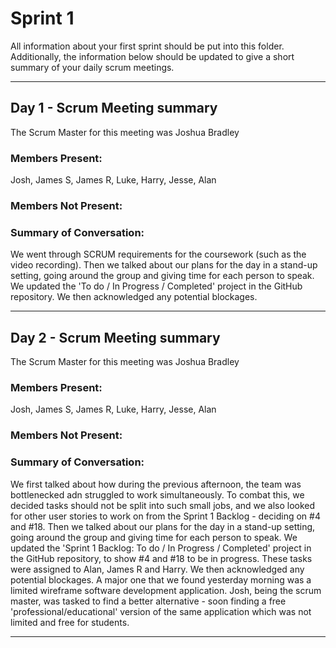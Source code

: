 # Sprint 1

All information about your first sprint should be put into this folder. Additionally, the information below should be updated to give a short summary of your daily scrum meetings.

---

## Day 1 - Scrum Meeting summary
The Scrum Master for this meeting was Joshua Bradley

### Members Present:
Josh, James S, James R, Luke, Harry, Jesse, Alan

### Members Not Present:


### Summary of Conversation:
We went through SCRUM requirements for the coursework (such as the video recording).
Then we talked about our plans for the day in a stand-up setting, going around the group and giving time for each person to speak.
We updated the 'To do / In Progress / Completed' project in the GitHub repository.
We then acknowledged any potential blockages.

---

## Day 2 - Scrum Meeting summary
The Scrum Master for this meeting was Joshua Bradley

### Members Present:
Josh, James S, James R, Luke, Harry, Jesse, Alan

### Members Not Present:


### Summary of Conversation:
We first talked about how during the previous afternoon, the team was bottlenecked adn struggled to work simultaneously. To combat this, we decided tasks should not be split into such small jobs, and we also looked for other user stories to work on from the Sprint 1 Backlog - deciding on #4 and #18.
Then we talked about our plans for the day in a stand-up setting, going around the group and giving time for each person to speak.
We updated the 'Sprint 1 Backlog: To do / In Progress / Completed' project in the GitHub repository, to show #4 and #18 to be in progress. These tasks were assigned to Alan, James R and Harry.
We then acknowledged any potential blockages. A major one that we found yesterday morning was a limited wireframe software development application. Josh, being the scrum master, was tasked to find a better alternative - soon finding a free 'professional/educational' version of the same application which was not limited and free for students.

---

